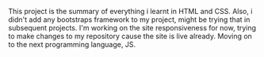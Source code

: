 This project is the summary of everything i learnt in HTML and CSS. Also, i didn't add any bootstraps framework to my project, might be trying that in subsequent projects. I'm working on the site responsiveness for now, trying to make changes to my repository cause the site is live already. Moving on to the next programming language, JS.
